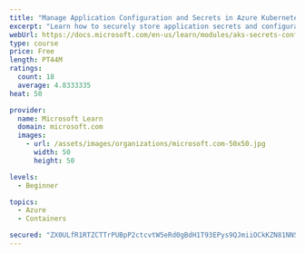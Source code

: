 ```yaml
---
title: "Manage Application Configuration and Secrets in Azure Kubernetes Service (AKS)"
excerpt: "Learn how to securely store application secrets and configurations using native Kubernetes resources in Azure Kubernetes Service (AKS)."
webUrl: https://docs.microsoft.com/en-us/learn/modules/aks-secrets-configure-app/
type: course
price: Free
length: PT44M
ratings:
  count: 18
  average: 4.8333335
heat: 50

provider:
  name: Microsoft Learn
  domain: microsoft.com
  images:
    - url: /assets/images/organizations/microsoft.com-50x50.jpg
      width: 50
      height: 50

levels:
  - Beginner

topics:
  - Azure
  - Containers

secured: "ZX0ULfR1RTZCTTrPUBpP2ctcvtW5eRd0gBdH1T93EPys9QJmiiOCkKZN81NNSbVsL7y5lzTTYJYR50r3TkPDgmm0qywyhKfLrz9aOBMfEn4ffbW93hcXgtxYkbf8bmuHYPaywHGStGiA3SboPxJ4qSj/hIK8N2EDKaT0tL2K0GcQDm1kZ1c2R+rhKMGeOBHLyHqm2YAQ4lq/AlnsVeFdtvKAxesKAxAd4NwR0tBoiy482JcQCAkPnA9JvXw24rSVl2S8opvI1CkpAiMsJgwEDhIR2ZaG3EQ8ThA/bsScUHksw/D672VTvNQf8OlNhKHjOWs445M8nGvm4qaFXsod9fVavA04Ca6qDRbUEEGNSAhSKnAz94X8cDU0Q7U41glQNaMW43jW9itH2IyJstuSECu5sHCiVHhM/pfgUs5vvxA=;OLpqtenpFiOXPseQN2VvFQ=="
---
```


